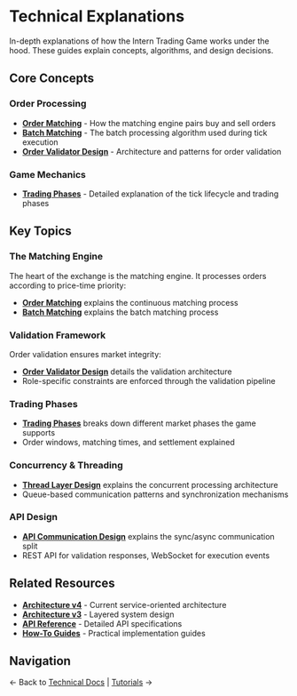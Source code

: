 # Technical Explanations

In-depth explanations of how the Intern Trading Game works under the hood. These guides explain concepts, algorithms, and design decisions.

## Core Concepts

### Order Processing

- **[Order Matching](order-matching.md)** - How the matching engine pairs buy and sell orders
- **[Batch Matching](batch-matching.md)** - The batch processing algorithm used during tick execution
- **[Order Validator Design](order-validator-design.md)** - Architecture and patterns for order validation

### Game Mechanics

- **[Trading Phases](trading-phases.md)** - Detailed explanation of the tick lifecycle and trading phases

## Key Topics

### The Matching Engine

The heart of the exchange is the matching engine. It processes orders according to price-time priority:

- **[Order Matching](order-matching.md)** explains the continuous matching process
- **[Batch Matching](batch-matching.md)** explains the batch matching process

### Validation Framework

Order validation ensures market integrity:

- **[Order Validator Design](order-validator-design.md)** details the validation architecture
- Role-specific constraints are enforced through the validation pipeline

### Trading Phases

- **[Trading Phases](trading-phases.md)** breaks down different market phases the game supports
- Order windows, matching times, and settlement explained

### Concurrency & Threading

- **[Thread Layer Design](thread-layer-design.md)** explains the concurrent processing architecture
- Queue-based communication patterns and synchronization mechanisms

### API Design

- **[API Communication Design](api-communication-design.md)** explains the sync/async communication split
- REST API for validation responses, WebSocket for execution events

## Related Resources

- **[Architecture v4](../architecture-v4.md)** - Current service-oriented architecture
- **[Architecture v3](../architecture-v3.md)** - Layered system design
- **[API Reference](../reference/index.md)** - Detailed API specifications
- **[How-To Guides](../how-to/index.md)** - Practical implementation guides

## Navigation

← Back to [Technical Docs](../index.md) | [Tutorials](../tutorials/market-maker-tutorial.md) →
